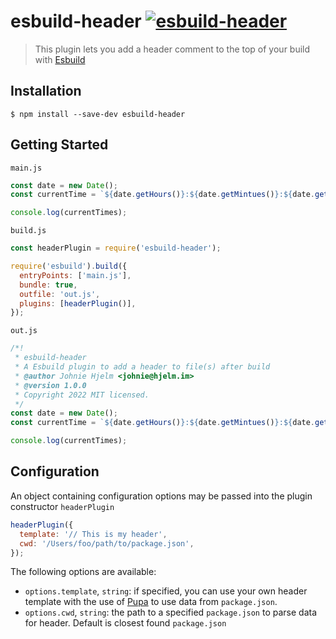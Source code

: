 # esbuild-header [![esbuild-header](https://github.com/johnie/esbuild-header/actions/workflows/main.yml/badge.svg?branch=main)](https://github.com/johnie/esbuild-header/actions/workflows/main.yml)

> This plugin lets you add a header comment to the top of your build with [Esbuild](https://esbuild.github.io/)

## Installation

```
$ npm install --save-dev esbuild-header
```

## Getting Started

`main.js`

```js
const date = new Date();
const currentTime = `${date.getHours()}:${date.getMintues()}:${date.getSeconds()}`;

console.log(currentTimes);
```

`build.js`

```js
const headerPlugin = require('esbuild-header');

require('esbuild').build({
  entryPoints: ['main.js'],
  bundle: true,
  outfile: 'out.js',
  plugins: [headerPlugin()],
});
```

`out.js`

```js
/*!
 * esbuild-header
 * A Esbuild plugin to add a header to file(s) after build
 * @author Johnie Hjelm <johnie@hjelm.im>
 * @version 1.0.0
 * Copyright 2022 MIT licensed.
 */
const date = new Date();
const currentTime = `${date.getHours()}:${date.getMintues()}:${date.getSeconds()}`;

console.log(currentTimes);
```

## Configuration

An object containing configuration options may be passed into the plugin constructor `headerPlugin`

```js
headerPlugin({
  template: '// This is my header',
  cwd: '/Users/foo/path/to/package.json',
});
```

The following options are available:

- `options.template`, `string`: if specified, you can use your own header template with the use of [Pupa](https://github.com/sindresorhus/pupa) to use data from `package.json`.
- `options.cwd`, `string`: the path to a specified `package.json` to parse data for header. Default is closest found `package.json`
